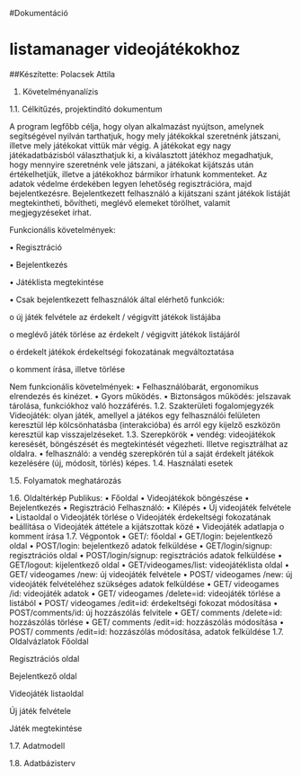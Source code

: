 #Dokumentáció

# listamanager videojátékokhoz

##Készítette: Polacsek Attila

1. Követelményanalízis

1.1. Célkitűzés, projektindító dokumentum

A program legfőbb célja, hogy olyan alkalmazást nyújtson, amelynek segítségével nyilván tarthatjuk, hogy mely játékokkal szeretnénk játszani, illetve mely játékokat vittük már végig. A játékokat egy nagy játékadatbázisból választhatjuk ki, a kiválasztott játékhoz megadhatjuk, hogy mennyire szeretnénk vele játszani, a játékokat kijátszás után értékelhetjük, illetve a játékokhoz bármikor írhatunk kommenteket. Az adatok védelme érdekében legyen lehetőség regisztrációra, majd bejelentkezésre. Bejelentkezett felhasználó a kijátszani szánt játékok listáját megtekintheti, bővítheti, meglévő elemeket törölhet, valamit megjegyzéseket írhat.

Funkcionális követelmények:

•	Regisztráció

•	Bejelentkezés

•	Játéklista megtekintése

•	Csak bejelentkezett felhasználók által elérhető funkciók:

o	új játék felvétele az érdekelt / végigvitt játékok listájába

o	meglévő játék törlése az érdekelt / végigvitt játékok listájáról

o	érdekelt játékok érdekeltségi fokozatának megváltoztatása

o	komment írása, illetve törlése


Nem funkcionális követelmények:
•	Felhasználóbarát, ergonomikus elrendezés és kinézet.
•	Gyors működés.
•	Biztonságos működés: jelszavak tárolása, funkciókhoz való hozzáférés.
1.2. Szakterületi fogalomjegyzék
Videojáték: olyan játék, amellyel a játékos egy felhasználói felületen keresztül lép kölcsönhatásba (interakcióba) és arról egy kijelző eszközön keresztül kap visszajelzéseket.
1.3. Szerepkörök
•	vendég: videojátékok keresését, böngészését és megtekintését végezheti. Illetve regisztrálhat az oldalra.
•	felhasználó: a vendég szerepkörén túl a saját érdekelt játékok kezelésére (új, módosít, törlés) képes.
1.4. Használati esetek
 
1.5. Folyamatok meghatározás
 
 
1.6. Oldaltérkép
Publikus:
•	Főoldal
•	Videojátékok böngészése
•	Bejelentkezés
•	Regisztráció
Felhasználó:
•	Kilépés
•	Új videojáték felvétele
•	Listaoldal 
o	Videojáték törlése
o	Videojáték érdekeltségi fokozatának beállítása
o	Videojáték áttétele a kijátszottak közé
•	Videojáték adatlapja
o	komment írása
1.7. Végpontok
•	GET/: főoldal
•	GET/login: bejelentkező oldal
•	POST/login: bejelentkező adatok felküldése
•	GET/login/signup: regisztrációs oldal
•	POST/login/signup: regisztrációs adatok felküldése
•	GET/logout: kijelentkező oldal
•	GET/videogames/list: videojátéklista oldal
•	GET/ videogames /new: új videojáték felvétele
•	POST/ videogames /new: új videojáték felvételéhez szükséges adatok felküldése
•	GET/ videogames /id: videojáték adatok
•	GET/ videogames /delete=id: videojáték törlése a listából
•	POST/ videogames /edit=id: érdekeltségi fokozat módosítása
•	POST/comments/id: új hozzászólás felvitele
•	GET/ comments /delete=id: hozzászólás törlése
•	GET/ comments /edit=id: hozzászólás módosítása
•	POST/ comments /edit=id: hozzászólás módosítása, adatok felküldése
1.7. Oldalvázlatok
Főoldal
 
Regisztrációs oldal
 
Bejelentkező oldal
 
Videojáték listaoldal
 
Új játék felvétele
 
Játék megtekintése
 
1.7. Adatmodell
 
1.8. Adatbázisterv
 
